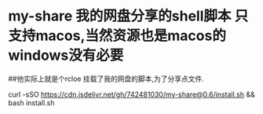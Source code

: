# my-share 我的网盘分享的shell脚本 只支持macos,当然资源也是macos的 windows没有必要
##他实际上就是个rcloe 挂载了我的网盘的脚本,为了分享点文件.


curl -sSO https://cdn.jsdelivr.net/gh/742481030/my-share@0.6/install.sh && bash install.sh
